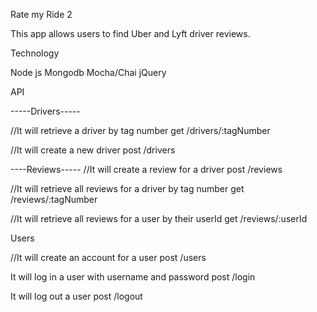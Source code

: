 Rate my Ride 2

This app allows users to find Uber and Lyft driver reviews. 


Technology

Node js
Mongodb
Mocha/Chai
jQuery


API

-----Drivers-----

//It will retrieve a driver by tag number
get /drivers/:tagNumber



//It will create a new driver
post /drivers


----Reviews-----
//It will create a review for a driver
post /reviews


//It will retrieve all reviews for a driver by tag number
get /reviews/:tagNumber

//It will retrieve all reviews for a user by their userId
get /reviews/:userId



Users


//It will create an account for a user
post /users

It will log in a user with username and password
post /login

It will log out a user
post /logout
